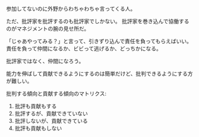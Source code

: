 参加してないのに外野からわちゃわちゃ言ってくる人。

ただ、批評家を批評するのも批評家でしかない。
批評家を巻き込んで協働するのがマネジメントの腕の見せ所だ。

「じゃあやってみる？」と言って、引きずり込んで責任を負ってもらえばいい。
責任を負って仲間になるか、ビビって逃げるか、どっちかになる。

批評家ではなく、仲間になろう。

能力を伸ばして貢献できるようにするのは簡単だけど、批判できるようにする方が難しい。

批判する傾向と貢献する傾向のマトリクス:

1. 批評も貢献もする
2. 批評するが、貢献できていない
3. 批評しないが、貢献できている
4. 批評も貢献もしない
